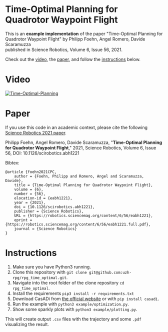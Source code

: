 # Time-Optimal Planning for Quadrotor Waypoint Flight
This is an **example implementation** of the paper "Time-Optimal Planning for Quadrotor Waypoint Flight" by Philipp Foehn, Angel Romero, Davide Scaramuzza  
published in Science Robotics, Volume 6, Issue 56, 2021.

Check out the [video](https://www.youtube.com/watch?v=ZPI8U1uSJUs), the [paper](http://rpg.ifi.uzh.ch/docs/ScienceRobotics21_Foehn.pdf), and follow the [instructions](#instructions) below.


# Video
[![Time-Optimal-Planning](https://img.youtube.com/vi/ZPI8U1uSJUs/0.jpg)](https://www.youtube.com/watch?v=ZPI8U1uSJUs)

# Paper
If you use this code in an academic context, please cite the following [Science Robotics 2021 paper](http://rpg.ifi.uzh.ch/docs/ScienceRobotics21_Foehn.pdf).

Philipp Foehn, Angel Romero, Davide Scaramuzza,
"**Time-Optimal Planning for Quadrotor Waypoint Flight**,"
2021, Science Robotics, Volume 6, Issue 56, DOI: 10.1126/scirobotics.abh1221  
  
Bibtex:
```
@article {foehn2021CPC,
	author = {Foehn, Philipp and Romero, Angel and Scaramuzza, Davide},
	title = {Time-Optimal Planning for Quadrotor Waypoint Flight},
	volume = {6},
	number = {56},
	elocation-id = {eabh1221},
	year = {2021},
	doi = {10.1126/scirobotics.abh1221},
	publisher = {Science Robotics},
	URL = {https://robotics.sciencemag.org/content/6/56/eabh1221},
	eprint = {https://robotics.sciencemag.org/content/6/56/eabh1221.full.pdf},
	journal = {Science Robotics}
}
```

# Instructions
1. Make sure you have Python3 running.
4. Clone this repository with `git clone git@github.com:uzh-rpg/rpg_time_optimal.git`.
5. Navigate into the root folder of the clone repository `cd rpg_time_optimal`.
2. Install the requirements `pip3 install -r requirements.txt`
3. Download CasADi from [the official website](https://web.casadi.org) or with `pip install casadi`.
6. Run the example with `python3 example/optimization.py`.
7. Show some sparkly plots with `python3 example/plotting.py`.

This will create output `.csv` files with the trajectory and some `.pdf` visualizing the result.
